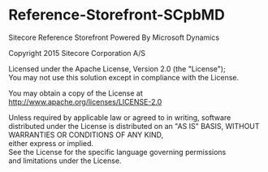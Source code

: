 # Reference-Storefront-SCpbMD
Sitecore Reference Storefront Powered By Microsoft Dynamics

Copyright 2015 Sitecore Corporation A/S 

Licensed under the Apache License, Version 2.0 (the "License");  
You may not use this solution except in compliance with the License.  

You may obtain a copy of the License at 
      http://www.apache.org/licenses/LICENSE-2.0 

Unless required by applicable law or agreed to in writing,  software distributed under the License is distributed on an 
"AS IS" BASIS, WITHOUT WARRANTIES OR CONDITIONS OF ANY KIND,  
either express or implied.  
See the License for the specific language governing permissions  
and limitations under the License. 

